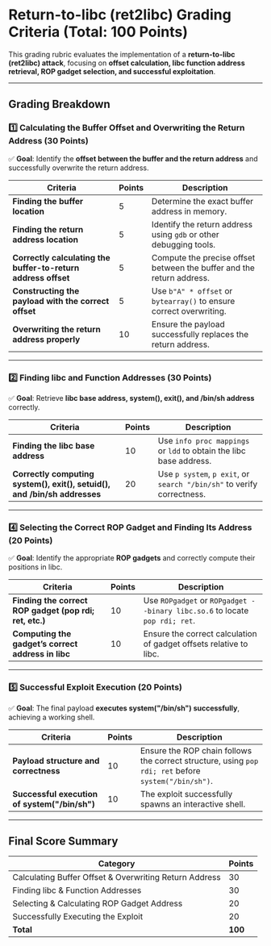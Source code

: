 # **Return-to-libc (ret2libc) Grading Criteria (Total: 100 Points)**

This grading rubric evaluates the implementation of a **return-to-libc (ret2libc) attack**, focusing on **offset calculation, libc function address retrieval, ROP gadget selection, and successful exploitation**.  

---

## **Grading Breakdown**  

### **1️⃣ Calculating the Buffer Offset and Overwriting the Return Address (30 Points)**  

✅ **Goal**: Identify the **offset between the buffer and the return address** and successfully overwrite the return address.  

| **Criteria** | **Points** | **Description** |
|-------------|-----------|----------------|
| **Finding the buffer location** | 5 | Determine the exact buffer address in memory. |
| **Finding the return address location** | 5 | Identify the return address using `gdb` or other debugging tools. |
| **Correctly calculating the buffer-to-return address offset** | 5 | Compute the precise offset between the buffer and the return address. |
| **Constructing the payload with the correct offset** | 5 | Use `b"A" * offset` or `bytearray()` to ensure correct overwriting. |
| **Overwriting the return address properly** | 10 | Ensure the payload successfully replaces the return address. |

---

### **2️⃣ Finding libc and Function Addresses (30 Points)**

✅ **Goal**: Retrieve **libc base address, system(), exit(), and /bin/sh address** correctly.  

| **Criteria** | **Points** | **Description** |
|-------------|-----------|----------------|
| **Finding the libc base address** | 10 | Use `info proc mappings` or `ldd` to obtain the libc base address. |
| **Correctly computing system(), exit(), setuid(), and /bin/sh addresses** | 20 | Use `p system`, `p exit`, or `search "/bin/sh"` to verify correctness. |

---

### **4️⃣ Selecting the Correct ROP Gadget and Finding Its Address (20 Points)** 

✅ **Goal**: Identify the appropriate **ROP gadgets** and correctly compute their positions in libc.  

| **Criteria** | **Points** | **Description** |
|-------------|-----------|----------------|
| **Finding the correct ROP gadget (pop rdi; ret, etc.)** | 10 | Use `ROPgadget` or `ROPgadget --binary libc.so.6` to locate `pop rdi; ret`. |
| **Computing the gadget’s correct address in libc** | 10 | Ensure the correct calculation of gadget offsets relative to libc. |

---

### **5️⃣ Successful Exploit Execution (20 Points)**  

✅ **Goal**: The final payload **executes system("/bin/sh") successfully**, achieving a working shell.  

| **Criteria** | **Points** | **Description** |
|-------------|-----------|----------------|
| **Payload structure and correctness** | 10 | Ensure the ROP chain follows the correct structure, using `pop rdi; ret` before `system("/bin/sh")`. |
| **Successful execution of system("/bin/sh")** | 10 | The exploit successfully spawns an interactive shell. |

---

## **Final Score Summary**

| **Category** | **Points** |
|-------------|-----------|
| Calculating Buffer Offset & Overwriting Return Address | 30 |
| Finding libc & Function Addresses | 30 |
| Selecting & Calculating ROP Gadget Address | 20 |
| Successfully Executing the Exploit | 20 |
| **Total** | **100** |
